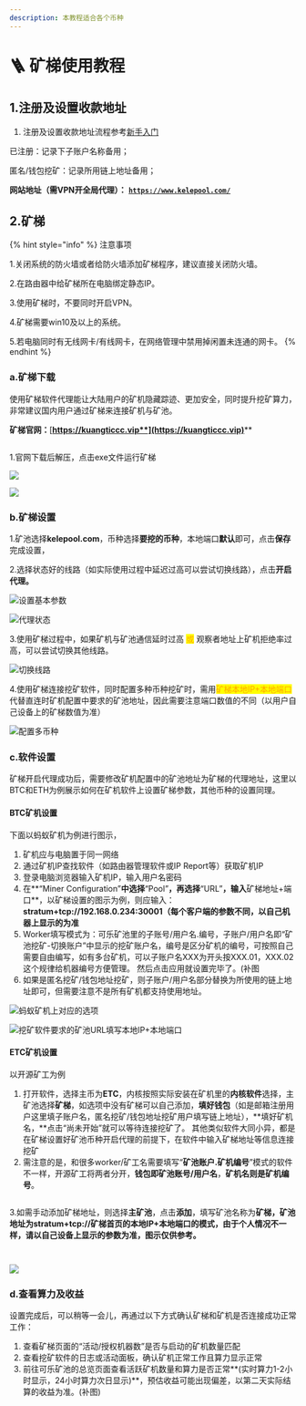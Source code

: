 ```yaml
---
description: 本教程适合各个币种
---
```


# 🪜 矿梯使用教程

## 1.注册及设置收款地址

1. 注册及设置收款地址流程参考[新手入门](../)

已注册：记录下子账户名称备用；

匿名/钱包挖矿：记录所用链上地址备用；

**网站地址（需VPN开全局代理）：** [**`https://www.kelepool.com/`**](https://www.kelepool.com/)

## 2.矿梯

{% hint style="info" %}
注意事项

1.关闭系统的防火墙或者给防火墙添加矿梯程序，建议直接关闭防火墙。

2.在路由器中给矿梯所在电脑绑定静态IP。

3.使用矿梯时，不要同时开启VPN。

4.矿梯需要win10及以上的系统。

5.若电脑同时有无线网卡/有线网卡，在网络管理中禁用掉闲置未连通的网卡。
{% endhint %}

### a.矿梯下载

使用矿梯软件代理能让大陆用户的矿机隐藏踪迹、更加安全，同时提升挖矿算力，非常建议国内用户通过矿梯来连接矿机与矿池。

**矿梯官网：**[**https://kuangticcc.vip**](https://kuangticcc.vip)****

<figure><img src="../.gitbook/assets/image (3).png" alt=""><figcaption></figcaption></figure>

1.官网下载后解压，点击exe文件运行矿梯

![](<../.gitbook/assets/image (88).png>)

![](<../.gitbook/assets/image (94).png>)

### b.矿梯设置

1.矿池选择**kelepool.com**，币种选择**要挖的币种**，本地端口**默认**即可，点击**保存**完成设置，

2.选择状态好的线路（如实际使用过程中延迟过高可以尝试切换线路），点击**开启代理。**

![设置基本参数](../.gitbook/assets/1.png)

![代理状态](<../.gitbook/assets/2 (1).png>)

3.使用矿梯过程中，如果矿机与矿池通信延时过高 <mark style="color:orange;">或</mark> 观察者地址上矿机拒绝率过高，可以尝试切换其他线路。

![切换线路](../.gitbook/assets/3.png)

4.使用矿梯连接挖矿软件，同时配置多种币种挖矿时，需用<mark style="color:orange;">矿梯本地IP+本地端口</mark>代替直连时矿机配置中要求的矿池地址，因此需要注意端口数值的不同（以用户自己设备上的矿梯数值为准）

![配置多币种](<../.gitbook/assets/image (14).png>)

### c.软件设置

矿梯开启代理成功后，需要修改矿机配置中的矿池地址为矿梯的代理地址，这里以BTC和ETH为例展示如何在矿机软件上设置矿梯参数，其他币种的设置同理。

#### **BTC矿机设置**

下面以蚂蚁矿机为例进行图示，

1. 矿机应与电脑置于同一网络
2. 通过矿机IP查找软件（如路由器管理软件或IP Report等）获取矿机IP
3. 登录电脑浏览器输入矿机IP，输入用户名密码
4. 在**“Miner Configuration”**中选择**“Pool”**，再选择**“URL”**，输入**矿梯地址+端口**，以矿梯设置的图示为例，则应输入：**stratum+tcp://192.168.0.234:30001（每个客户端的参数不同，以自己机器上显示的为准**
5. Worker填写模式为：可乐矿池里的子账号/用户名.编号，子账户/用户名即“矿池挖矿-切换账户”中显示的挖矿账户名，编号是区分矿机的编号，可按照自己需要自由编写，如有多台矿机，可以子账户名XXX为开头按XXX.01，XXX.02这个规律给机器编号方便管理。 然后点击应用就设置完毕了。(补图
6. 如果是匿名挖矿/钱包地址挖矿，则子账户/用户名部分替换为所使用的链上地址即可，但需要注意不是所有矿机都支持使用地址。

![蚂蚁矿机上对应的选项](<../.gitbook/assets/image (91).png>)

![挖矿软件要求的矿池URL填写本地IP+本地端口](<../.gitbook/assets/image (72).png>)

#### **ETC矿机设置**

以开源矿工为例

1. 打开软件，选择主币为**ETC**，内核按照实际安装在矿机里的**内核软件**选择，主矿池选择**矿梯**，如选项中没有矿梯可以自己添加，**填好钱包**（如是邮箱注册用户这里填子账户名，匿名挖矿/钱包地址挖矿用户填写链上地址），**填好矿机名，**点击“尚未开始”就可以等待连接挖矿了。 其他类似软件大同小异，都是在矿梯设置好矿池币种开启代理的前提下，在软件中输入矿梯地址等信息连接挖矿
2. 需注意的是，和很多worker/矿工名需要填写“**矿池账户.矿机编号**”模式的软件不一样，开源矿工将两者分开，**钱包即矿池账号/用户名**，**矿机名则是矿机编号**。

<figure><img src="../.gitbook/assets/image (2).png" alt=""><figcaption></figcaption></figure>

3.如需手动添加矿梯地址，则选择**主矿池**，点击**添加**，填写矿池名称为**矿梯，矿池地址为stratum+tcp://矿梯首页的本地IP+本地端口的模式，由于个人情况不一样，请以自己设备上显示的参数为准，图示仅供参考。**

<figure><img src="../.gitbook/assets/image (1).png" alt=""><figcaption></figcaption></figure>

<figure><img src="../.gitbook/assets/image.png" alt=""><figcaption></figcaption></figure>

![](<../.gitbook/assets/image (282).png>)

### d.查看算力及收益

设置完成后，可以稍等一会儿，再通过以下方式确认矿梯和矿机是否连接成功正常工作：

1. 查看矿梯页面的“活动/授权机器数”是否与启动的矿机数量匹配
2. 查看挖矿软件的日志或活动面板，确认矿机正常工作且算力显示正常
3. 前往可乐矿池的总览页面查看活跃矿机数量和算力是否正常**(实时算力1-2小时显示，24小时算力次日显示)**，预估收益可能出现偏差，以第二天实际结算的收益为准。(补图)

